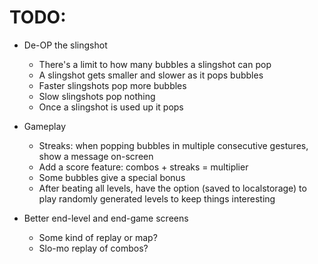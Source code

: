 # TODO:

- De-OP the slingshot
  - There's a limit to how many bubbles a slingshot can pop
  - A slingshot gets smaller and slower as it pops bubbles
  - Faster slingshots pop more bubbles
  - Slow slingshots pop nothing
  - Once a slingshot is used up it pops

- Gameplay
  - Streaks: when popping bubbles in multiple consecutive gestures, show a message on-screen
  - Add a score feature: combos + streaks = multiplier
  - Some bubbles give a special bonus
  - After beating all levels, have the option (saved to localstorage) to play randomly generated levels to keep things interesting

- Better end-level and end-game screens
  - Some kind of replay or map?
  - Slo-mo replay of combos?